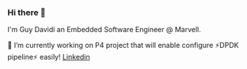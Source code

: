 ### Hi there 👋
I'm Guy Davidi an Embedded Software Engineer @ Marvell.

🔭 I’m currently working on P4 project that will enable configure ⚡DPDK pipeline⚡ easily!
			[Linkedin](https://www.linkedin.com/in/guy-davidi/)
<!--
**guy-davidi/guy-davidi** is a ✨ _special_ ✨ repository because its `README.md` (this file) appears on your GitHub profile.

Here are some ideas to get you started:

- 🔭 I’m currently working on ...
- 🌱 I’m currently learning ...
- 👯 I’m looking to collaborate on ...
- 🤔 I’m looking for help with ...
- 💬 Ask me about ...
- 📫 How to reach me: ...
- 😄 Pronouns: ...
- ⚡ Fun fact: ...
-->
